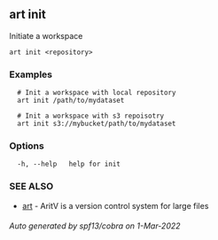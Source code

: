 ## art init

Initiate a workspace

```
art init <repository>
```

### Examples

```
  # Init a workspace with local repository
  art init /path/to/mydataset

  # Init a workspace with s3 repoisotry
  art init s3://mybucket/path/to/mydataset
```

### Options

```
  -h, --help   help for init
```

### SEE ALSO

* [art](art.md)	 - AritV is a version control system for large files

###### Auto generated by spf13/cobra on 1-Mar-2022
